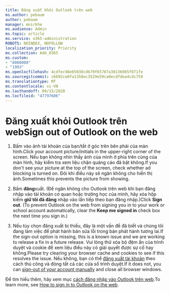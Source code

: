 ```yaml
---
title: Đăng xuất khỏi Outlook trên web
ms.author: pebaum
author: pebaum
manager: mnirkhe
ms.audience: Admin
ms.topic: article
ms.service: o365-administration
ROBOTS: NOINDEX, NOFOLLOW
localization_priority: Priority
ms.collection: Adm_O365
ms.custom:
- "8000008"
- "1993"
ms.openlocfilehash: 4cdfec98e65038cdb79f65707a30136965f071fe
ms.sourcegitcommit: c6692ce0fa1358ec3529e59ca0ecdfdea4cdc759
ms.translationtype: MT
ms.contentlocale: vi-VN
ms.lasthandoff: 09/15/2020
ms.locfileid: "47797606"
---
```

# <a name="sign-out-of-outlook-on-the-web"></a><span data-ttu-id="491db-102">Đăng xuất khỏi Outlook trên web</span><span class="sxs-lookup"><span data-stu-id="491db-102">Sign out of Outlook on the web</span></span>

1. <span data-ttu-id="491db-103">Bấm vào ảnh tài khoản của bạn/tắt ở góc trên bên phải của màn hình.</span><span class="sxs-lookup"><span data-stu-id="491db-103">Click your account picture/initials in the upper-right corner of the screen.</span></span> <span data-ttu-id="491db-104">Nếu bạn không nhìn thấy ảnh của mình ở phía trên cùng của màn hình, hãy kiểm tra xem liệu chặn quảng cáo đã bật không.</span><span class="sxs-lookup"><span data-stu-id="491db-104">If you don't see your picture at the top of the screen, check whether ad blocking is turned on.</span></span> <span data-ttu-id="491db-105">Đôi khi điều này sẽ ngăn không cho hiển thị ảnh.</span><span class="sxs-lookup"><span data-stu-id="491db-105">Sometimes this prevents the picture from showing.</span></span>

2. <span data-ttu-id="491db-106">Bấm **đăng**xuất. (Để ngăn không cho Outlook trên web khi bạn đăng nhập vào tài khoản cơ quan hoặc trường học của mình, hãy xóa hộp kiểm **giữ tôi đã đăng** nhập vào lần tiếp theo bạn đăng nhập.)</span><span class="sxs-lookup"><span data-stu-id="491db-106">Click **Sign out**. (To prevent Outlook on the web from signing you in to your work or school account automatically, clear the **Keep me signed in** check box the next time you sign in.)</span></span>

3. <span data-ttu-id="491db-107">Nếu tùy chọn đăng xuất bị thiếu, đây là một vấn đề đã biết và chúng tôi đang làm việc để phát hành bản sửa lỗi trong bản phát hành tương lai.</span><span class="sxs-lookup"><span data-stu-id="491db-107">If the sign-out option is missing, this is a known issue and we are working to release a fix in a future release.</span></span>  <span data-ttu-id="491db-108">Vui lòng thử xóa bộ đệm ẩn của trình duyệt và cookie để xem liệu điều này có giải quyết được sự cố hay không.</span><span class="sxs-lookup"><span data-stu-id="491db-108">Please try clearing your browser cache and cookies to see if this resolves the issue.</span></span>  <span data-ttu-id="491db-109">Nếu không, bạn có thể [đăng xuất tài khoản](https://login.live.com/logout.srf) theo cách thủ công và đóng tất cả các cửa sổ trình duyệt.</span><span class="sxs-lookup"><span data-stu-id="491db-109">If it does not, you can [sign-out of your account manually](https://login.live.com/logout.srf) and close all browser windows.</span></span>

<span data-ttu-id="491db-110">Để tìm hiểu thêm, hãy xem mục [cách đăng nhập vào Outlook trên web](https://support.office.com/article/how-to-sign-in-to-outlook-on-the-web-763fab4d-0138-4814-b450-37fc286bcb79).</span><span class="sxs-lookup"><span data-stu-id="491db-110">To learn more, see [How to sign in to Outlook on the web](https://support.office.com/article/how-to-sign-in-to-outlook-on-the-web-763fab4d-0138-4814-b450-37fc286bcb79).</span></span>
